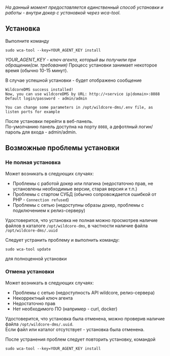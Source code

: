 *На данный момент предоставляется единственный способ установки и работы - внутри докер с установкой через wca-tool.*       

## Установка
Выполните команду 
```shell
sudo wca-tool --key=YOUR_AGENT_KEY install 
```
*YOUR_AGENT_KEY - ключ агента, который вы получили при обращении(см. требования)*
Процесс установки занимает некоторое время (обычно 10-15 минут).   

В случае успешной установки - будет отображено сообщение
```shell
WildcoreDMS success installed!
Now, you can use wildcoreDMS by URL: http://<service ip|domain>:8088
Default login/password - admin/admin

You can change some parameters in /opt/wildcore-dms/.env file, as listen ports for example
```

После установки перейти в веб-панель.    
По-умолчанию панель доступна на порту `8088`, а дефотлный логин/пароль для входа - admin/admin.   



## Возможные проблемы установки
### Не полная установка
Может возникать в следующих случаях:    

* Проблемы с работой докер или плагина (недостаточно прав, не установлены необходимые версии, старая версия и т.п.)
* Проблемы с стартом СУБД (обычно сопровождается ошибкой от PHP - `Connection refused`)    
* Проблемы с сетью (недоступны образы докер, проблемы с подключением к релиз-серверу)

Удостоверится, что установка не полная можно просмотрев наличие файлов в каталоге `/opt/wildcore-dms`, 
в частности наличие файла `/opt/wildcore-dms/.uuid`

Следует устранить проблему и выполнить команду:  
```shell
sudo wca-tool update 
```
для полноценной установки 

### Отмена установки 
Может возникать в следующих случаях:    

* Проблемы с сетью (недоступность API wildcore, релиз-сервера)
* Некорректный ключ агента
* Недостаточно прав
* Нет необходимого ПО (например - curl, docker)

Удостоверится, что установка была отменена, можно проверив наличие файла `/opt/wildcore-dms/.uuid`.       
Если файл или каталог отсутствует - установка была отменена. 

После устранения проблем следует повторить установку, командой 
```shell
sudo wca-tool --key=YOUR_AGENT_KEY install 
```
